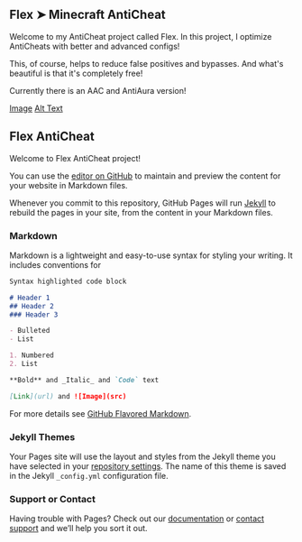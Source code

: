## Flex ➤ Minecraft AntiCheat

Welcome to my AntiCheat project called Flex. In this project, I optimize AntiCheats with better and advanced configs!

This, of course, helps to reduce false positives and bypasses. And what's beautiful is that it's completely free!

Currently there is an AAC and AntiAura version!



[Image](https://directleaks.com/attachments/flex-anticheat-png.41191/)
[Alt Text](https://directleaks.com/attachments/flex-anticheat-png.41191/)













## Flex AntiCheat

Welcome to Flex AntiCheat project!

You can use the [editor on GitHub](https://github.com/ItsMennyo/Flex-AntiCheat/edit/master/index.md) to maintain and preview the content for your website in Markdown files.

Whenever you commit to this repository, GitHub Pages will run [Jekyll](https://jekyllrb.com/) to rebuild the pages in your site, from the content in your Markdown files.

### Markdown

Markdown is a lightweight and easy-to-use syntax for styling your writing. It includes conventions for

```markdown
Syntax highlighted code block

# Header 1
## Header 2
### Header 3

- Bulleted
- List

1. Numbered
2. List

**Bold** and _Italic_ and `Code` text

[Link](url) and ![Image](src)
```

For more details see [GitHub Flavored Markdown](https://guides.github.com/features/mastering-markdown/).

### Jekyll Themes

Your Pages site will use the layout and styles from the Jekyll theme you have selected in your [repository settings](https://github.com/ItsMennyo/Flex-AntiCheat/settings). The name of this theme is saved in the Jekyll `_config.yml` configuration file.

### Support or Contact

Having trouble with Pages? Check out our [documentation](https://help.github.com/categories/github-pages-basics/) or [contact support](https://github.com/contact) and we’ll help you sort it out.
